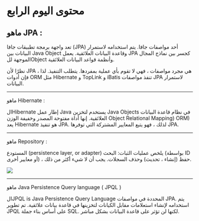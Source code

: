 # محتوى اليوم الرابع



## ماهو JPA :

تعد واجهة برمجة تطبيقات جافا (JPA) أحد مواصفات جافا. يتم استخدامه لاستمرار البيانات بين  Java Object وقاعدة البيانات العلائقية. يعمل JPA كجسر بين نماذج المجال الموجهة للObject وأنظمة قواعد البيانات العلائقية.

نظرًا لأن JPA هي مجرد مواصفات ، فهي لا تقوم بأي عملية بمفردها. يتطلب التنفيذ. لذا ، فإن أدوات ORM مثل Hibernate و TopLink و iBatis تنفذ مواصفات JPA لاستمرار البيانات.


----------


ماهو Hibernate :

الHibernate إطار عمل Java يستخدم لتخزين Java Objects في نظام قاعدة البيانات العلائقية. إنها أداة مفتوحة المصدر وخفيفة الوزن Object Relational Mapping) ORM)
يعد Hibernate هو تنفيذ JPA. لذلك ، فهو يتبع المعايير المشتركة التي توفرها JPA.


----------


ماهو Repository :

المستودع (persistence layer, or adapter) يلخص عمليات الثبات: البحث (بواسطة ID أو معايير أخرى) ، حفظ (إنشاء ، تحديث) وحذف السجلات. يجب أن لا شيء أكثر من ذلك.




![](https://paper-attachments.dropbox.com/s_BFB0ED6EADDF6D8B91026AFB6AA747E8B5FDC90E1D3D1685F74542EE4343EBE6_1651144267803_image.png)



----------


ماهو Java Persistence Query language ( JPQL )

الJPQL is Java Persistence Query Language المحددة في مواصفات JPA. يتم استخدامه لإنشاء استعلامات مقابل الكيانات لتخزينها في قاعدة بيانات علائقية. تم تطوير JPQL على أساس بناء جملة SQL. لكنها لن تؤثر على قاعدة البيانات بشكل مباشر.

